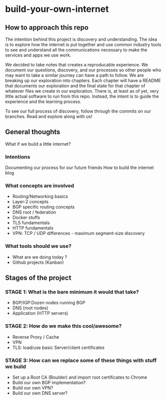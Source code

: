 # build-your-own-internet

## How to approach this repo
The intention behind this project is discovery and understanding. The idea is to explore how the internet is put together and use common industry tools to see and understand all the communications necessary to make the services and apps we use work.

We decided to take notes that creates a reproducable experience. We document our questions, discovery, and our processes so other people who may want to take a similar journey can have a path to follow. We are breaking up our exploration into chapters. Each chapter will have a README that documents our exploration and the final state for that chapter of whatever files we create in our exploration. There is, at least as of yet, very little actual software to run from this repo. Instead, the intent is to guide the experience and the learning process.

To see our full process of discovery, follow through the commits on our branches. Read and explore along with us!

## General thoughts

What if we build a little internet?

### Intentions

Documenting our process for our future friends
How to build the internet blog

### What concepts are involved

- Routing/Networking basics
- Layer-2 concepts
- BGP specific routing concepts
- DNS root / federation
- Docker stuffs
- TLS fundamentals
- HTTP fundamentals
- VPN: TCP / UDP differences - maximum segment-size discovery

### What tools should we use?

- What are we doing today ?
- Github projects (Kanban)

## Stages of the project

### STAGE 1: What is the bare minimum it would that take?

- BGP/IGP:Dozen nodes running BGP
- DNS (root nodes)
- Application (HTTP servers)

### STAGE 2: How do we make this cool/awesome?

- Reverse Proxy / Cache
- VPN
- TLS: load/use basic Server/client certificates

### STAGE 3: How can we replace some of these things with stuff we build

- Set up a Root CA (Boulder) and import root certificates to Chrome
- Build our own BGP implementation?
- Build our own VPN?
- Build our own DNS server?
